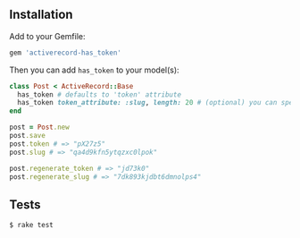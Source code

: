 ## Installation

Add to your Gemfile:

```ruby 
gem 'activerecord-has_token'
```

Then you can add `has_token` to your model(s):

```ruby
class Post < ActiveRecord::Base
  has_token # defaults to 'token' attribute
  has_token token_attribute: :slug, length: 20 # (optional) you can specify an attribute and/or length 
end

post = Post.new
post.save
post.token # => "pX27z5"
post.slug # => "qa4d9kfn5ytqzxc0lpok"

post.regenerate_token # => "jd73k0"
post.regenerate_slug # => "7dk893kjdbt6dmnolps4"
```

## Tests

```shell
$ rake test
```
